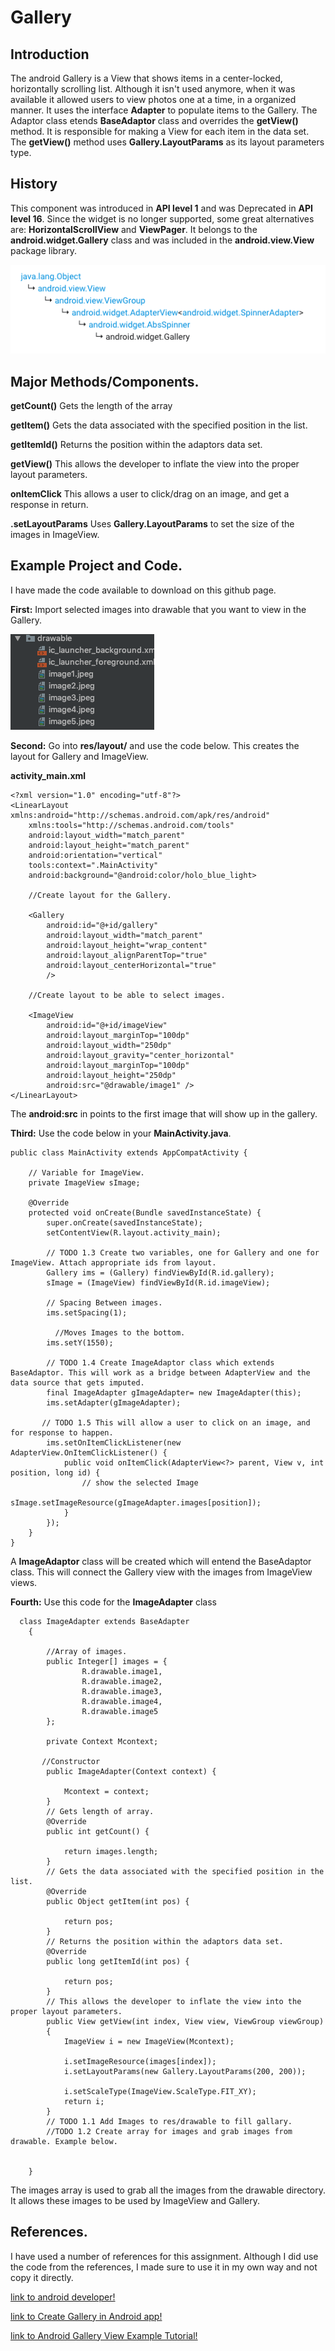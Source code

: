 # Gallery

## Introduction

The android Gallery is a View that shows items in a center-locked, horizontally scrolling list. Although it isn't used anymore, when it was available it allowed users to view photos one at a time, in a organized manner. It uses the interface **Adapter** to populate items to the Gallery. The Adaptor class etends **BaseAdaptor** class and overrides the **getView()** method. It is responsible for making a View for each item in the data set. The **getView()** method uses **Gallery.LayoutParams** as its layout parameters type.

## History

This component was introduced in **API level 1** and was Deprecated in **API level 16**. Since the widget is no longer supported, some great alternatives are: **HorizontalScrollView** and **ViewPager**. It belongs to the **android.widget.Gallery** class and was included in the **android.view.View** package library.

![image of packages](https://github.com/lucasfini/Gallery/blob/master/images/Screen%20Shot%202019-11-30%20at%206.07.46%20PM.png)

## Major Methods/Components. 

**getCount()** Gets the length of the array 

**getItem()** Gets the data associated with the specified position in the list.

**getItemId()** Returns the position within the adaptors data set.

**getView()** This allows the developer to inflate the view into the proper layout parameters.

**onItemClick** This allows a user to click/drag on an image, and get a response in return. 

**.setLayoutParams** Uses **Gallery.LayoutParams** to set the size of the images in ImageView. 

## Example Project and Code.

I have made the code available to download on this github page.

**First:** Import selected images into drawable that you want to view in the Gallery.

![image of drawable](https://github.com/lucasfini/Gallery/blob/master/images/drawable.png)

**Second:** Go into **res/layout/** and use the code below. This creates the layout for Gallery and ImageView. 

**activity_main.xml**
```
<?xml version="1.0" encoding="utf-8"?>
<LinearLayout xmlns:android="http://schemas.android.com/apk/res/android"
    xmlns:tools="http://schemas.android.com/tools"
    android:layout_width="match_parent"
    android:layout_height="match_parent"
    android:orientation="vertical"
    tools:context=".MainActivity"
    android:background="@android:color/holo_blue_light>
    
    //Create layout for the Gallery.

    <Gallery
        android:id="@+id/gallery"
        android:layout_width="match_parent"
        android:layout_height="wrap_content"
        android:layout_alignParentTop="true"
        android:layout_centerHorizontal="true"
        />

    //Create layout to be able to select images.

    <ImageView
        android:id="@+id/imageView"
        android:layout_marginTop="100dp"
        android:layout_width="250dp"
        android:layout_gravity="center_horizontal"
        android:layout_marginTop="100dp"
        android:layout_height="250dp"
        android:src="@drawable/image1" />
</LinearLayout>
```

The **android:src** in <ImageView> points to the first image that will show up in the gallery.

**Third:** Use the code below in your **MainActivity.java**.

```
public class MainActivity extends AppCompatActivity {

    // Variable for ImageView.
    private ImageView sImage;

    @Override
    protected void onCreate(Bundle savedInstanceState) {
        super.onCreate(savedInstanceState);
        setContentView(R.layout.activity_main);

        // TODO 1.3 Create two variables, one for Gallery and one for ImageView. Attach appropriate ids from layout.
        Gallery ims = (Gallery) findViewById(R.id.gallery);
        sImage = (ImageView) findViewById(R.id.imageView);

        // Spacing Between images. 
        ims.setSpacing(1);
        
          //Moves Images to the bottom.
        ims.setY(1550);

        // TODO 1.4 Create ImageAdaptor class which extends BaseAdaptor. This will work as a bridge between AdapterView and the data source that gets imputed.
        final ImageAdapter gImageAdapter= new ImageAdapter(this);
        ims.setAdapter(gImageAdapter);

       // TODO 1.5 This will allow a user to click on an image, and for response to happen.
        ims.setOnItemClickListener(new AdapterView.OnItemClickListener() {
            public void onItemClick(AdapterView<?> parent, View v, int position, long id) {
                // show the selected Image
                sImage.setImageResource(gImageAdapter.images[position]);
            }
        });
    }
}
```
A **ImageAdaptor** class will be created which will entend the BaseAdaptor class. This will connect the Gallery view with the images from ImageView views. 

**Fourth:** Use this code for the **ImageAdapter** class

```
  class ImageAdapter extends BaseAdapter
    {
    
        //Array of images.
        public Integer[] images = {
                R.drawable.image1,
                R.drawable.image2,
                R.drawable.image3,
                R.drawable.image4,
                R.drawable.image5
        };
        
        private Context Mcontext;

       //Constructor
        public ImageAdapter(Context context) {

            Mcontext = context;
        }
        // Gets length of array.
        @Override
        public int getCount() {

            return images.length;
        }
        // Gets the data associated with the specified position in the list.
        @Override
        public Object getItem(int pos) {

            return pos;
        }
        // Returns the position within the adaptors data set.
        @Override
        public long getItemId(int pos) {

            return pos;
        }
        // This allows the developer to inflate the view into the proper layout parameters.
        public View getView(int index, View view, ViewGroup viewGroup)
        {
            ImageView i = new ImageView(Mcontext);

            i.setImageResource(images[index]);
            i.setLayoutParams(new Gallery.LayoutParams(200, 200));

            i.setScaleType(ImageView.ScaleType.FIT_XY);
            return i;
        }
        // TODO 1.1 Add Images to res/drawable to fill gallary.
        //TODO 1.2 Create array for images and grab images from drawable. Example below.

   
    }

```
  
  The images array is used to grab all the images from the drawable directory. It allows these images to be used by ImageView and Gallery. 
  
## References. 

I have used a number of references for this assignment. Although I did use the code from the references, I made sure to use it in my own way and not copy it directly. 

[link to android developer!](https://developer.android.com/reference/android/widget/Gallery)

[link to Create Gallery in Android app!](http://www.exceptionbound.com/programming-tut/android-tutorial/create-gallery-in-android-using-android-studio)

[link to Android Gallery View Example Tutorial!](https://www.journaldev.com/9546/android-gallery-view-example-tutorial)

